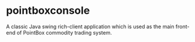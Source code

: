 # pointboxconsole
A classic Java swing rich-client application which is used as the main front-end of PointBox commodity trading system. 
